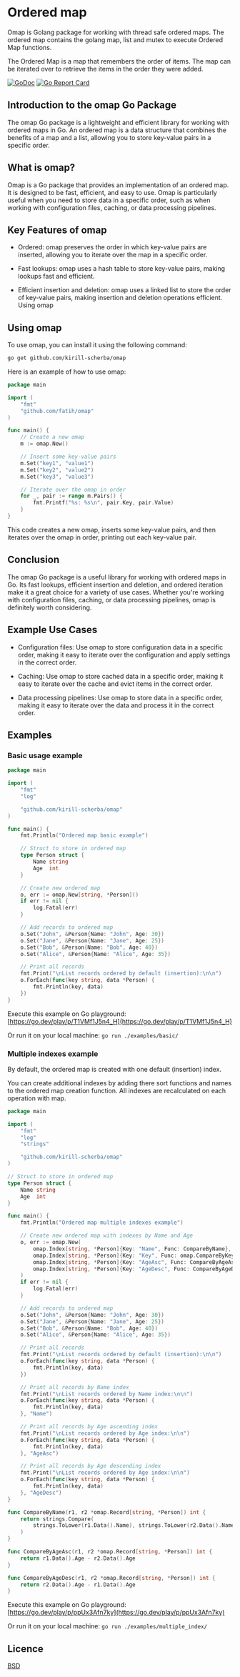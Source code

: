 # Ordered map

Omap is Golang package for working with thread safe ordered maps. The ordered
map contains the golang map, list and mutex to execute Ordered Map functions.

The Ordered Map is a map that remembers the order of items. The map can be
iterated over to retrieve the items in the order they were added.

[![GoDoc](https://godoc.org/github.com/kirill-scherba/omap?status.svg)](https://godoc.org/github.com/kirill-scherba/omap/)
[![Go Report Card](https://goreportcard.com/badge/github.com/kirill-scherba/omap)](https://goreportcard.com/report/github.com/kirill-scherba/omap)

## Introduction to the omap Go Package

The omap Go package is a lightweight and efficient library for working with
ordered maps in Go. An ordered map is a data structure that combines the
benefits of a map and a list, allowing you to store key-value pairs in a
specific order.

## What is omap?

Omap is a Go package that provides an implementation of an ordered map. It is
designed to be fast, efficient, and easy to use. Omap is particularly useful
when you need to store data in a specific order, such as when working with
configuration files, caching, or data processing pipelines.

## Key Features of omap

- Ordered: omap preserves the order in which key-value pairs are inserted,
allowing you to iterate over the map in a specific order.

- Fast lookups: omap uses a hash table to store key-value pairs, making lookups
fast and efficient.

- Efficient insertion and deletion: omap uses a linked list to store the order of
key-value pairs, making insertion and deletion operations efficient.
Using omap

## Using omap

To use omap, you can install it using the following command:

```bash
go get github.com/kirill-scherba/omap
```

Here is an example of how to use omap:

```go
package main

import (
    "fmt"
    "github.com/fatih/omap"
)

func main() {
    // Create a new omap
    m := omap.New()

    // Insert some key-value pairs
    m.Set("key1", "value1")
    m.Set("key2", "value2")
    m.Set("key3", "value3")

    // Iterate over the omap in order
    for _, pair := range m.Pairs() {
        fmt.Printf("%s: %s\n", pair.Key, pair.Value)
    }
}
```

This code creates a new omap, inserts some key-value pairs, and then iterates over the omap in order, printing out each key-value pair.

## Conclusion

The omap Go package is a useful library for working with ordered maps in Go. Its fast lookups, efficient insertion and deletion, and ordered iteration make it a great choice for a variety of use cases. Whether you're working with configuration files, caching, or data processing pipelines, omap is definitely worth considering.

## Example Use Cases

- Configuration files: Use omap to store configuration data in a specific order, making it easy to iterate over the configuration and apply settings in the correct order.

- Caching: Use omap to store cached data in a specific order, making it easy to iterate over the cache and evict items in the correct order.

- Data processing pipelines: Use omap to store data in a specific order, making it easy to iterate over the data and process it in the correct order.

## Examples

### Basic usage example

```go
package main

import (
    "fmt"
    "log"

    "github.com/kirill-scherba/omap"
)

func main() {
    fmt.Println("Ordered map basic example")

    // Struct to store in ordered map
    type Person struct {
        Name string
        Age  int
    }

    // Create new ordered map
    o, err := omap.New[string, *Person]()
    if err != nil {
        log.Fatal(err)
    }

    // Add records to ordered map
    o.Set("John", &Person{Name: "John", Age: 30})
    o.Set("Jane", &Person{Name: "Jane", Age: 25})
    o.Set("Bob", &Person{Name: "Bob", Age: 40})
    o.Set("Alice", &Person{Name: "Alice", Age: 35})

    // Print all records
    fmt.Print("\nList records ordered by default (insertion):\n\n")
    o.ForEach(func(key string, data *Person) {
        fmt.Println(key, data)
    })
}
```

Execute this example on Go playground: [https://go.dev/play/p/T1VMf1J5n4_H](https://go.dev/play/p/T1VMf1J5n4_H)

Or run it on your local machine: `go run ./examples/basic/`

### Multiple indexes example

By default, the ordered map is created with one default (insertion) index.

You can create additional indexes by adding there sort functions and names to
the ordered map creation function. All indexes are recalculated on each
operation with map.

```go
package main

import (
    "fmt"
    "log"
    "strings"

    "github.com/kirill-scherba/omap"
)

// Struct to store in ordered map
type Person struct {
    Name string
    Age  int
}

func main() {
    fmt.Println("Ordered map multiple indexes example")

    // Create new ordered map with indexes by Name and Age
    o, err := omap.New(
        omap.Index[string, *Person]{Key: "Name", Func: CompareByName},
        omap.Index[string, *Person]{Key: "Key", Func: omap.CompareByKey[string, *Person]},
        omap.Index[string, *Person]{Key: "AgeAsc", Func: CompareByAgeAsc},
        omap.Index[string, *Person]{Key: "AgeDesc", Func: CompareByAgeDesc},
    )
    if err != nil {
        log.Fatal(err)
    }

    // Add records to ordered map
    o.Set("John", &Person{Name: "John", Age: 30})
    o.Set("Jane", &Person{Name: "Jane", Age: 25})
    o.Set("Bob", &Person{Name: "Bob", Age: 40})
    o.Set("Alice", &Person{Name: "Alice", Age: 35})

    // Print all records
    fmt.Print("\nList records ordered by default (insertion):\n\n")
    o.ForEach(func(key string, data *Person) {
        fmt.Println(key, data)
    })

    // Print all records by Name index
    fmt.Print("\nList records ordered by Name index:\n\n")
    o.ForEach(func(key string, data *Person) {
        fmt.Println(key, data)
    }, "Name")

    // Print all records by Age ascending index
    fmt.Print("\nList records ordered by Age index:\n\n")
    o.ForEach(func(key string, data *Person) {
        fmt.Println(key, data)
    }, "AgeAsc")

    // Print all records by Age descending index
    fmt.Print("\nList records ordered by Age index:\n\n")
    o.ForEach(func(key string, data *Person) {
        fmt.Println(key, data)
    }, "AgeDesc")
}

func CompareByName(r1, r2 *omap.Record[string, *Person]) int {
    return strings.Compare(
        strings.ToLower(r1.Data().Name), strings.ToLower(r2.Data().Name),
    )
}

func CompareByAgeAsc(r1, r2 *omap.Record[string, *Person]) int {
    return r1.Data().Age - r2.Data().Age
}

func CompareByAgeDesc(r1, r2 *omap.Record[string, *Person]) int {
    return r2.Data().Age - r1.Data().Age
}

```

Execute this example on Go playground: [https://go.dev/play/p/ppUx3Afn7ky](https://go.dev/play/p/ppUx3Afn7ky)

Or run it on your local machine: `go run ./examples/multiple_index/`

## Licence

[BSD](LICENSE)
